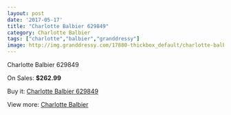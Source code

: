 ```yaml
---
layout: post
date: '2017-05-17'
title: "Charlotte Balbier 629849"
category: Charlotte Balbier
tags: ["charlotte","balbier","granddressy"]
image: http://img.granddressy.com/17880-thickbox_default/charlotte-balbier-629849.jpg
---
```

Charlotte Balbier 629849

On Sales: **$262.99**
<a href="https://www.granddressy.com/en/charlotte-balbier/16879-charlotte-balbier-629849.html"><amp-img layout="responsive" width="600" height="600" src="//img.granddressy.com/17880-thickbox_default/charlotte-balbier-629849.jpg" alt="Charlotte Balbier 629849 0" /></a>

Buy it: [Charlotte Balbier 629849](https://www.granddressy.com/en/charlotte-balbier/16879-charlotte-balbier-629849.html "Charlotte Balbier 629849")

View more: [Charlotte Balbier](https://www.granddressy.com/en/21-charlotte-balbier "Charlotte Balbier")